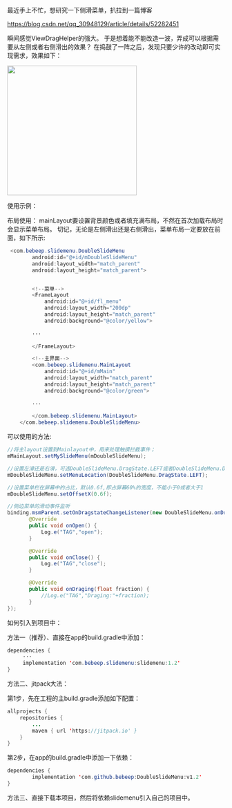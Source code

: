 最近手上不忙，想研究一下侧滑菜单，扒拉到一篇博客

https://blog.csdn.net/qq_30948129/article/details/52282451

瞬间感觉ViewDragHelper的强大。
于是想着能不能改造一波，弄成可以根据需要从左侧或者右侧滑出的效果？
在捣鼓了一阵之后，发现只要少许的改动即可实现需求，效果如下：


<img src="https://github.com/bebeep/DoubleSlideMenu/blob/master/screenshots/screenshots.gif" width="300"></img>


使用示例：

布局使用：
mainLayout要设置背景颜色或者填充满布局，不然在首次加载布局时会显示菜单布局。
切记，无论是左侧滑出还是右侧滑出，菜单布局一定要放在前面，如下所示:
```java
 <com.bebeep.slidemenu.DoubleSlideMenu
        android:id="@+id/mDoubleSlideMenu"
        android:layout_width="match_parent"
        android:layout_height="match_parent">


        <!--菜单-->
        <FrameLayout
            android:id="@+id/fl_menu"
            android:layout_width="200dp"
            android:layout_height="match_parent"
            android:background="@color/yellow">
            
	    ···

        </FrameLayout>

        <!--主界面-->
        <com.bebeep.slidemenu.MainLayout
            android:id="@+id/mMain"
            android:layout_width="match_parent"
            android:layout_height="match_parent"
            android:background="@color/green">
            
	    ···

        </com.bebeep.slidemenu.MainLayout>
    </com.bebeep.slidemenu.DoubleSlideMenu>
```

可以使用的方法:

```java
//将主layout设置到Mainlayout中，用来处理触摸拦截事件；
mMainLayout.setMySlideMenu(mDoubleSlideMenu);

//设置左滑还是右滑，可选DoubleSlideMenu.DragState.LEFT或者DoubleSlideMenu.DragState.RIGHT
mDoubleSlideMenu.setMenuLocation(DoubleSlideMenu.DragState.LEFT);

//设置菜单栏在屏幕中的占比，默认0.6f,即占屏幕60%的宽度，不能小于0或者大于1
mDoubleSlideMenu.setOffsetX(0.6f);

//侧边菜单的滑动事件监听
binding.msmParent.setOnDragstateChangeListener(new DoubleSlideMenu.onDragStateChangeListener() {
       @Override
       public void onOpen() {
           Log.e("TAG","open");
       }

       @Override
       public void onClose() {
           Log.e("TAG","close");
       }

       @Override
       public void onDraging(float fraction) {
           //Log.e("TAG","Draging:"+fraction);
       }
});        
```
如何引入到项目中：

方法一（推荐）、直接在app的build.gradle中添加：
```java
dependencies {
     ···
     implementation 'com.bebeep.slidemenu:slidemenu:1.2'
}
```

方法二、jitpack大法：

第1步，先在工程的主build.gradle添加如下配置：

```Java
allprojects {
	repositories {
		...
		maven { url 'https://jitpack.io' }
	}
}
```      

第2步，在app的build.gradle中添加一下依赖：
```java
dependencies {
        implementation 'com.github.bebeep:DoubleSlideMenu:v1.2'
}
```
      
方法三、直接下载本项目，然后将依赖slidemenu引入自己的项目中。


      
